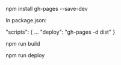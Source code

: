 npm install gh-pages --save-dev

In package.json:

"scripts": {
    ...
    "deploy": "gh-pages -d dist"
  }

npm run build

npm run deploy


